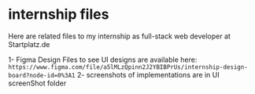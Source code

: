 # internship files
Here are related files to my internship as full-stack web developer at Startplatz.de

1- Figma Design Files to see UI designs are available here: 
``https://www.figma.com/file/a5lMLzQpinn2J2YBIBPrUs/internship-design-board?node-id=0%3A1``
2- screenshots of implementations are in UI screenShot folder
